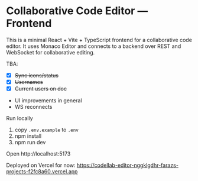 # Collaborative Code Editor — Frontend

This is a minimal React + Vite + TypeScript frontend for a collaborative code editor. It uses Monaco Editor and connects to a backend over REST and WebSocket for collaborative editing.

TBA:
- [x] ~~Sync icons/status~~
- [x] ~~Usernames~~
- [x] ~~Current users on doc~~
- UI improvements in general
- WS reconnects

Run locally

1. copy `.env.example` to `.env`
2. npm install
3. npm run dev

Open http://localhost:5173

Deployed on Vercel for now: https://codellab-editor-nggklgdhr-farazs-projects-f2fc8a60.vercel.app
